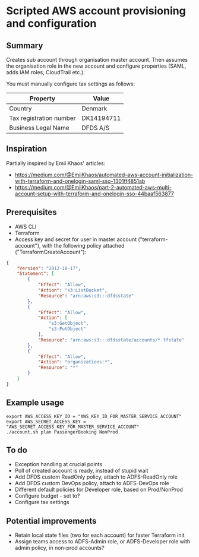 # Scripted AWS account provisioning and configuration

## Summary

Creates sub account through organisation master account. Then assumes the organisation role in the new account and configure properties (SAML, adds IAM roles, CloudTrail etc.).

You must manually configure tax settings as follows:

| Property | Value |
| --- | --- |
| Country | Denmark |
| Tax registration number | DK14194711 |
| Business Legal Name | DFDS A/S |

## Inspiration

Partially inspired by Emii Khaos' articles:

* https://medium.com/@EmiiKhaos/automated-aws-account-initialization-with-terraform-and-onelogin-saml-sso-1301ff4851ab
* https://medium.com/@EmiiKhaos/part-2-automated-aws-multi-account-setup-with-terraform-and-onelogin-sso-44baaf563877

## Prerequisites

* AWS CLI
* Terraform
* Access key and secret for user in master account ("terraform-account"), with the following policy attached ("TerraformCreateAccount"):

```json
{
    "Version": "2012-10-17",
    "Statement": [
        {
            "Effect": "Allow",
            "Action": "s3:ListBucket",
            "Resource": "arn:aws:s3:::dfdsstate"
        },
        {
            "Effect": "Allow",
            "Action": [
                "s3:GetObject",
                "s3:PutObject"
            ],
            "Resource": "arn:aws:s3:::dfdsstate/accounts/*.tfstate"
        },
        {
            "Effect": "Allow",
            "Action": "organizations:*",
            "Resource": "*"
        }
    ]
}
```

## Example usage

```
export AWS_ACCESS_KEY_ID = "AWS_KEY_ID_FOR_MASTER_SERVICE_ACCOUNT"
export AWS_SECRET_ACCESS_KEY = "AWS_SECRET_ACCESS_KEY_FOR_MASTER_SERVICE_ACCOUNT"
./account.sh plan PassengerBooking NonProd
```

## To do

* Exception handling at crucial points
* Poll of created account is ready, instead of stupid wait
* Add DFDS custom ReadOnly policy, attach to ADFS-ReadOnly role
* Add DFDS custom DevOps policy, attach to ADFS-DevOps role
* Different default policies for Developer role, based on Prod/NonProd
* Configure budget - set to?
* Configure tax settings

## Potential improvements

* Retain local state files (two for each account) for faster Terraform init
* Assign teams access to ADFS-Admin role, or ADFS-Developer role with admin policy, in non-prod accounts?